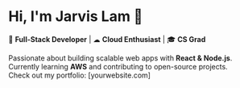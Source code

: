 # Hi, I'm Jarvis Lam 👋  

🚀 **Full-Stack Developer** | ☁ **Cloud Enthusiast** | 🎓 **CS Grad**  

Passionate about building scalable web apps with **React & Node.js**.  
Currently learning **AWS** and contributing to open-source projects.  
Check out my portfolio: [yourwebsite.com]  
